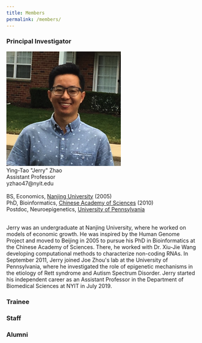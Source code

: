 ```yaml
---
title: Members
permalink: /members/
---
```



<h3>Principal Investigator</h3>

<img width="300" src="/img/Jerry01_400.png" data-action="zoom">
 <br>
Ying-Tao "Jerry" Zhao<br>
Assistant Professor<br>
yzhao47@nyit.edu<br>
  <br>
  BS, Economics, <a href="https://www.nju.edu.cn/EN/">Nanjing University</a> (2005)<br>
  PhD, Bioinformatics, <a href="http://english.genetics.cas.cn/">Chinese Academy of Sciences</a> (2010)<br>
  Postdoc, Neuroepigenetics, <a href="https://home.www.upenn.edu/">University of Pennsylvania</a><br>
 <br>


Jerry was an undergraduate at Nanjing University, where he worked on models of economic growth. He was inspired by the Human Genome Project and moved to Beijing in 2005 to pursue his PhD in Bioinformatics at the Chinese Academy of Sciences. There, he worked with Dr. Xiu-Jie Wang developing computational methods to characterize non-coding RNAs. In September 2011, Jerry joined Joe Zhou's lab at the University of Pennsylvania, where he investigated the role of epigenetic mechanisms in the etiology of Rett syndrome and Autism Spectrum Disorder. Jerry started his independent career as an Assistant Professor in the Department of Biomedical Sciences at NYIT in July 2019. 



 <h3>Trainee</h3>
 
 
 <h3>Staff</h3>
 
 <h3>Alumni</h3>
 
